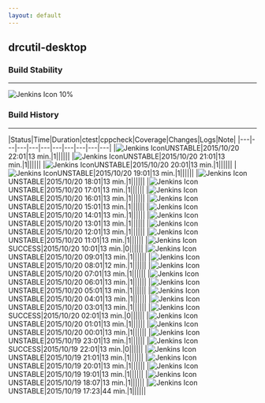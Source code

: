 ```yaml
---
layout: default
---
```

## drcutil-desktop
### Build Stability
___
![Jenkins Icon](http://jenkinshrg.github.io/images/48x48/health-00to19.png)
10%
  
### Build History
___
|Status|Time|Duration|<span class='badge'>ctest</span>|<span class='badge'>cppcheck</span>|Coverage|Changes|Logs|Note|
|---|---|---|---|---|---|---|---|---|---|
|![Jenkins Icon](http://jenkinshrg.github.io/images/24x24/yellow.png)UNSTABLE|2015/10/20 22:01|13 min.|1||||||
|![Jenkins Icon](http://jenkinshrg.github.io/images/24x24/yellow.png)UNSTABLE|2015/10/20 21:01|13 min.|1||||||
|![Jenkins Icon](http://jenkinshrg.github.io/images/24x24/yellow.png)UNSTABLE|2015/10/20 20:01|13 min.|1||||||
|![Jenkins Icon](http://jenkinshrg.github.io/images/24x24/yellow.png)UNSTABLE|2015/10/20 19:01|13 min.|1||||||
|![Jenkins Icon](http://jenkinshrg.github.io/images/24x24/yellow.png)UNSTABLE|2015/10/20 18:01|13 min.|1||||||
|![Jenkins Icon](http://jenkinshrg.github.io/images/24x24/yellow.png)UNSTABLE|2015/10/20 17:01|13 min.|1||||||
|![Jenkins Icon](http://jenkinshrg.github.io/images/24x24/yellow.png)UNSTABLE|2015/10/20 16:01|13 min.|1||||||
|![Jenkins Icon](http://jenkinshrg.github.io/images/24x24/yellow.png)UNSTABLE|2015/10/20 15:01|13 min.|1||||||
|![Jenkins Icon](http://jenkinshrg.github.io/images/24x24/yellow.png)UNSTABLE|2015/10/20 14:01|13 min.|1||||||
|![Jenkins Icon](http://jenkinshrg.github.io/images/24x24/yellow.png)UNSTABLE|2015/10/20 13:01|13 min.|1||||||
|![Jenkins Icon](http://jenkinshrg.github.io/images/24x24/yellow.png)UNSTABLE|2015/10/20 12:01|13 min.|1||||||
|![Jenkins Icon](http://jenkinshrg.github.io/images/24x24/yellow.png)UNSTABLE|2015/10/20 11:01|13 min.|1||||||
|![Jenkins Icon](http://jenkinshrg.github.io/images/24x24/blue.png)SUCCESS|2015/10/20 10:01|13 min.|0||||||
|![Jenkins Icon](http://jenkinshrg.github.io/images/24x24/yellow.png)UNSTABLE|2015/10/20 09:01|13 min.|1||||||
|![Jenkins Icon](http://jenkinshrg.github.io/images/24x24/yellow.png)UNSTABLE|2015/10/20 08:01|12 min.|1||||||
|![Jenkins Icon](http://jenkinshrg.github.io/images/24x24/yellow.png)UNSTABLE|2015/10/20 07:01|13 min.|1||||||
|![Jenkins Icon](http://jenkinshrg.github.io/images/24x24/yellow.png)UNSTABLE|2015/10/20 06:01|13 min.|1||||||
|![Jenkins Icon](http://jenkinshrg.github.io/images/24x24/yellow.png)UNSTABLE|2015/10/20 05:01|13 min.|1||||||
|![Jenkins Icon](http://jenkinshrg.github.io/images/24x24/yellow.png)UNSTABLE|2015/10/20 04:01|13 min.|1||||||
|![Jenkins Icon](http://jenkinshrg.github.io/images/24x24/yellow.png)UNSTABLE|2015/10/20 03:01|13 min.|1||||||
|![Jenkins Icon](http://jenkinshrg.github.io/images/24x24/blue.png)SUCCESS|2015/10/20 02:01|13 min.|0||||||
|![Jenkins Icon](http://jenkinshrg.github.io/images/24x24/yellow.png)UNSTABLE|2015/10/20 01:01|13 min.|1||||||
|![Jenkins Icon](http://jenkinshrg.github.io/images/24x24/yellow.png)UNSTABLE|2015/10/20 00:01|13 min.|1||||||
|![Jenkins Icon](http://jenkinshrg.github.io/images/24x24/yellow.png)UNSTABLE|2015/10/19 23:01|13 min.|1||||||
|![Jenkins Icon](http://jenkinshrg.github.io/images/24x24/blue.png)SUCCESS|2015/10/19 22:01|13 min.|0||||||
|![Jenkins Icon](http://jenkinshrg.github.io/images/24x24/yellow.png)UNSTABLE|2015/10/19 21:01|13 min.|1||||||
|![Jenkins Icon](http://jenkinshrg.github.io/images/24x24/yellow.png)UNSTABLE|2015/10/19 20:01|13 min.|1||||||
|![Jenkins Icon](http://jenkinshrg.github.io/images/24x24/yellow.png)UNSTABLE|2015/10/19 19:01|13 min.|1||||||
|![Jenkins Icon](http://jenkinshrg.github.io/images/24x24/yellow.png)UNSTABLE|2015/10/19 18:07|13 min.|1||||||
|![Jenkins Icon](http://jenkinshrg.github.io/images/24x24/yellow.png)UNSTABLE|2015/10/19 17:23|44 min.|1||||||
